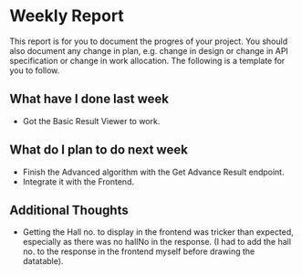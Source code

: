# Weekly Report

This report is for you to document the progres of your project. You should also document any change in plan, e.g. change in design or change in API specification or change in work allocation. The following is a template for you to follow.

## What have I done last week

- Got the Basic Result Viewer to work.

## What do I plan to do next week

- Finish the Advanced algorithm with the Get Advance Result endpoint.
- Integrate it with the Frontend.

## Additional Thoughts

- Getting the Hall no. to display in the frontend was tricker than expected, especially as there was no hallNo in the response. (I had to add the hall no. to the response in the frontend myself before drawing the datatable).
